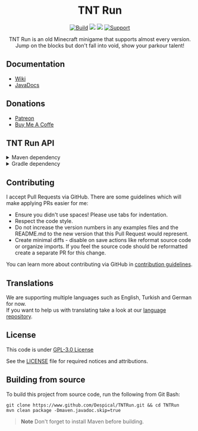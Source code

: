 <h1 align="center">TNT Run</h1>

<div align="center">

[![Build](https://github.com/Despical/TNTRun/actions/workflows/build.yml/badge.svg)](https://github.com/Despical/TNTRun/actions/workflows/build.yml)
[![](https://jitpack.io/v/Despical/TNTRun.svg)](https://jitpack.io/#Despical/TNTRun)
[![](https://img.shields.io/badge/JavaDocs-latest-lime.svg)](https://javadoc.jitpack.io/com/github/Despical/TNTRun/latest/javadoc/index.html)
[![Support](https://img.shields.io/badge/Patreon-Support-lime.svg?logo=Patreon)](https://www.patreon.com/despical)

TNT Run is an old Minecraft minigame that supports almost every version. Jump on the blocks but don't fall into void, show your parkour talent!

</div>

## Documentation
- [Wiki](https://github.com/Despical/TNTRun/wiki)
- [JavaDocs](https://javadoc.jitpack.io/com/github/Despical/TNTRun/latest/javadoc/index.html)
## Donations
- [Patreon](https://www.patreon.com/despical)
- [Buy Me A Coffe](https://www.buymeacoffee.com/despical)

## TNT Run API
<details>
<summary>Maven dependency</summary>

```xml
<repository>
    <id>jitpack.io</id>
    <url>https://jitpack.io</url>
</repository>
```
```xml
<dependency>
    <groupId>com.github.Despical</groupId>
    <artifactId>TNTRun</artifactId>
    <version>2.4.6</version>
    <scope>compile</scope>
</dependency>
```

</details>

<details>
<summary>Gradle dependency</summary>

```
repositories {
    maven { url 'https://jitpack.io' }
}
```
```
dependencies {
    compileOnly group: "com.github.Despical", name: "TNTRun", version: "2.4.6";
}
```
</details>

## Contributing

I accept Pull Requests via GitHub. There are some guidelines which will make applying PRs easier for me:
+ Ensure you didn't use spaces! Please use tabs for indentation.
+ Respect the code style.
+ Do not increase the version numbers in any examples files and the README.md to the new version that this Pull Request would represent.
+ Create minimal diffs - disable on save actions like reformat source code or organize imports. If you feel the source code should be reformatted create a separate PR for this change.

You can learn more about contributing via GitHub in [contribution guidelines](../CONTRIBUTING.md).

## Translations
We are supporting multiple languages such as English, Turkish and German for now.<br>
If you want to help us with translating take a look at our [language repository](https://github.com/Despical/LocaleStorage).

## License
This code is under [GPL-3.0 License](http://www.gnu.org/licenses/gpl-3.0.html)

See the [LICENSE](https://github.com/Despical/TNTRun/blob/master/LICENSE) file for required notices and attributions.

## Building from source
To build this project from source code, run the following from Git Bash:
```
git clone https://www.github.com/Despical/TNTRun.git && cd TNTRun
mvn clean package -Dmaven.javadoc.skip=true
```

> **Note** Don't forget to install Maven before building.

